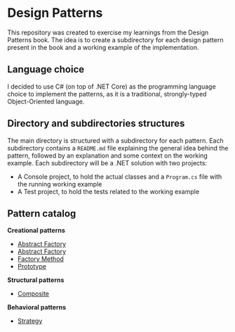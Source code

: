# Design Patterns

This repository was created to exercise my learnings from the Design Patterns book. The idea is to create a subdirectory for each design pattern present in the book and a working example of the implementation.

## Language choice

I decided to use C# (on top of .NET Core) as the programming language choice to implement the patterns, as it is a traditional, strongly-typed Object-Oriented language.

## Directory and subdirectories structures

The main directory is structured with a subdirectory for each pattern. Each subdirectory contains a `README.md` file explaining the general idea behind the pattern, followed by an explanation and some context on the working example.
Each subdirectory will be a .NET solution with two projects:

- A Console project, to hold the actual classes and a `Program.cs` file with the running working example
- A Test project, to hold the tests related to the working example

## Pattern catalog

**Creational patterns**

- [Abstract Factory](abstract-factory/README.md)
- [Abstract Factory](builder/README.md)
- [Factory Method](factory-method/README.md)
- [Prototype](prototype/README.md)

**Structural patterns**

- [Composite](composite/README.md)

**Behavioral patterns**

- [Strategy](strategy/README.md)
